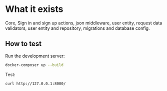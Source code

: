 # What it exists

Core, Sign in and sign up actions, json middleware, user entity, request data validators, user entity and repository,
migrations and database config.


## How to test

Run the development server:

```bash
docker-composer up --build
```

Test:

```bash
curl http://127.0.0.1:8000/
```
